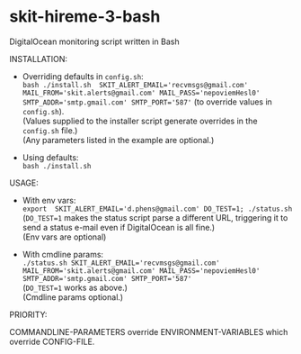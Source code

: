 # skit-hireme-3-bash
DigitalOcean monitoring script written in Bash
  
  
INSTALLATION:  
  
- Overriding defaults in `config.sh`:  
`bash ./install.sh  SKIT_ALERT_EMAIL='recvmsgs@gmail.com' MAIL_FROM='skit.alerts@gmail.com' MAIL_PASS='nepoviemHesl0' SMTP_ADDR='smtp.gmail.com' SMTP_PORT='587'` (to override values in `config.sh`).  
(Values supplied to the installer script generate overrides in the `config.sh` file.)  
(Any parameters listed in the example are optional.)  
  
- Using defaults:  
`bash ./install.sh` 


USAGE:  
  
- With env vars:  
`export  SKIT_ALERT_EMAIL='d.phens@gmail.com' DO_TEST=1; ./status.sh`  
(`DO_TEST=1` makes the status script parse a different URL, triggering it to send a status e-mail even if DigitalOcean is all fine.)  
(Env vars are optional)  
  
- With cmdline params:  
`./status.sh SKIT_ALERT_EMAIL='recvmsgs@gmail.com' MAIL_FROM='skit.alerts@gmail.com' MAIL_PASS='nepoviemHesl0' SMTP_ADDR='smtp.gmail.com' SMTP_PORT='587'`  
(`DO_TEST=1` works as above.)  
(Cmdline params optional.)  
  
  
PRIORITY:  
  
COMMANDLINE-PARAMETERS override ENVIRONMENT-VARIABLES which override CONFIG-FILE.  


